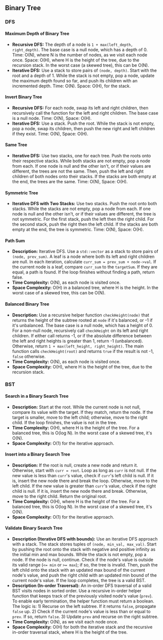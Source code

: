 ## Binary Tree

### DFS

#### Maximum Depth of Binary Tree

*   **Recursive DFS:** The depth of a node is `1 + max(left_depth, right_depth)`. The base case is a null node, which has a depth of 0. Time: O(N), where N is the number of nodes, as we visit each node once. Space: O(H), where H is the height of the tree, due to the recursion stack. In the worst case (a skewed tree), this can be O(N).
*   **Iterative DFS:** Use a stack to store pairs of `(node, depth)`. Start with the root and a depth of 1. While the stack is not empty, pop a node, update the maximum depth found so far, and push its children with an incremented depth. Time: O(N). Space: O(H), for the stack.

#### Invert Binary Tree

*   **Recursive DFS:** For each node, swap its left and right children, then recursively call the function for the left and right children. The base case is a null node. Time: O(N), Space: O(H).
*   **Iterative DFS:** Use a stack. Push the root. While the stack is not empty, pop a node, swap its children, then push the new right and left children if they exist. Time: O(N), Space: O(H).

#### Same Tree

*   **Iterative DFS:** Use two stacks, one for each tree. Push the roots onto their respective stacks. While both stacks are not empty, pop a node from each. If one node is null and the other isn't, or if their values are different, the trees are not the same. Then, push the left and right children of both nodes onto their stacks. If the stacks are both empty at the end, the trees are the same. Time: O(N), Space: O(H).

#### Symmetric Tree

*   **Iterative DFS with Two Stacks:** Use two stacks. Push the root onto both stacks. While the stacks are not empty, pop a node from each. If one node is null and the other isn't, or if their values are different, the tree is not symmetric. For the first stack, push the left then the right child. For the second stack, push the right then the left child. If the stacks are both empty at the end, the tree is symmetric. Time: O(N), Space: O(H).

#### Path Sum

*   **Description:** Iterative DFS. Use a `std::vector` as a stack to store pairs of `(node, prev_sum)`. A leaf is a node where both its left and right children are null. In each iteration, calculate `curr_sum = prev_sum + node->val`. If the current node is a leaf, compare `curr_sum` to the `targetSum`. If they are equal, a path is found. If the loop finishes without finding a path, return false.
*   **Time Complexity:** O(N), as each node is visited once.
*   **Space Complexity:** O(H) in a balanced tree, where H is the height. In the worst case of a skewed tree, this can be O(N).

#### Balanced Binary Tree

*   **Description:** Use a recursive helper function `checkHeight(node)` that returns the height of the subtree rooted at `node` if it's balanced, or -1 if it's unbalanced. The base case is a null node, which has a height of 0. For a non-null node, recursively call `checkHeight` on its left and right children. If either call returns -1, or if the absolute difference between the left and right heights is greater than 1, return -1 (unbalanced). Otherwise, return `1 + max(left_height, right_height)`. The main function calls `checkHeight(root)` and returns `true` if the result is not -1, `false` otherwise.
*   **Time Complexity:** O(N), as each node is visited once.
*   **Space Complexity:** O(H), where H is the height of the tree, due to the recursion stack.

### BST

#### Search in a Binary Search Tree

*   **Description:** Start at the root. While the current node is not null, compare its value with the target. If they match, return the node. If the target is smaller, move to the left child; otherwise, move to the right child. If the loop finishes, the value is not in the tree.
*   **Time Complexity:** O(H), where H is the height of the tree. For a balanced tree, this is O(log N). In the worst case of a skewed tree, it's O(N).
*   **Space Complexity:** O(1) for the iterative approach.

#### Insert into a Binary Search Tree

*   **Description:** If the root is null, create a new node and return it. Otherwise, start with `curr = root`. Loop as long as `curr` is not null. If the new value is less than `curr`'s value, check if `curr`'s left child is null. If it is, insert the new node there and break the loop. Otherwise, move to the left child. If the new value is greater than `curr`'s value, check if the right child is null. If it is, insert the new node there and break. Otherwise, move to the right child. Return the original root.
*   **Time Complexity:** O(H), where H is the height of the tree. For a balanced tree, this is O(log N). In the worst case of a skewed tree, it's O(N).
*   **Space Complexity:** O(1) for the iterative approach.

#### Validate Binary Search Tree

*   **Description (Iterative DFS with bounds):** Use an iterative DFS approach with a stack. The stack stores tuples of `(node, min_val, max_val)`. Start by pushing the root onto the stack with negative and positive infinity as the initial min and max bounds. While the stack is not empty, pop a node. If the node is null, continue. Check if the node's value is outside its valid range (`<= min` or `>= max`); if so, the tree is invalid. Then, push the left child onto the stack with an updated max bound of the current node's value, and push the right child with an updated min bound of the current node's value. If the loop completes, the tree is a valid BST.
*   **Description (In-order Traversal):** An in-order DFS traversal of a valid BST visits nodes in sorted order. Use a recursive in-order helper function that keeps track of the previously visited node's value (`prev`). To enable early termination, the helper function must return a boolean. The logic is: 1) Recurse on the left subtree. If it returns `false`, propagate `false` up. 2) Check if the current node's value is less than or equal to `prev`. If so, return `false`. 3) Update `prev` and recurse on the right subtree.
*   **Time Complexity:** O(N), as we visit each node once.
*   **Space Complexity:** O(H) for both the iterative stack and the recursive in-order traversal stack, where H is the height of the tree.
